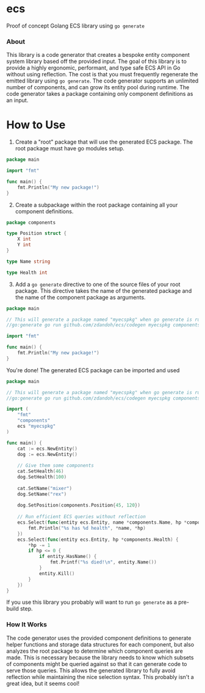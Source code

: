 # ecs
Proof of concept Golang ECS library using `go generate`

### About
This library is a code generator that creates a bespoke entity component system library based off the provided input. The goal of this library is to provide
a highly ergonomic, performant, and type safe ECS API in Go without using reflection. The cost is that you must frequently regenerate the emitted library using `go generate`.
The code generator supports an unlimited number of components, and can grow its entity pool during runtime.
The code generator takes a package containing only component definitions as an input.

# How to Use
1. Create a "root" package that will use the generated ECS package. The root package must
have go modules setup.
```go
package main

import "fmt"

func main() {
	fmt.Println("My new package!")
}
```

2. Create a subpackage within the root package containing all your component definitions.
```go
package components

type Position struct {
	X int
	Y int
}

type Name string

type Health int
```

3. Add a `go generate` directive to one of the source files of your root package. This
directive takes the name of the generated package and the name of the component package as
arguments.
```go
package main

// This will generate a package named "myecspkg" when go generate is run.
//go:generate go run github.com/zdandoh/ecs/codegen myecspkg components

import "fmt"

func main() {
	fmt.Println("My new package!")
}
```

You're done! The generated ECS package can be imported and used
```go
package main

// This will generate a package named "myecspkg" when go generate is run.
//go:generate go run github.com/zdandoh/ecs/codegen myecspkg components

import (
	"fmt"
	"components"
	ecs "myecspkg"
)

func main() {
    cat := ecs.NewEntity()
    dog := ecs.NewEntity()
    
    // Give them some components
    cat.SetHealth(46)
    dog.SetHealth(100)
    
    cat.SetName("mixer")
    dog.SetName("rex")
    
    dog.SetPosition(components.Position{45, 120})
    
    // Run efficient ECS queries without reflection
    ecs.Select(func(entity ecs.Entity, name *components.Name, hp *components.Health) {
        fmt.Println("%s has %d health", *name, *hp)
    })
    ecs.Select(func(entity ecs.Entity, hp *components.Health) {
        *hp -= 1
        if hp <= 0 {
            if entity.HasName() {
                fmt.Printf("%s died!\n", entity.Name())
            }
            entity.Kill()
        }
    })
}
```
If you use this library you probably will want to run `go generate` as a
pre-build step.

### How It Works
The code generator uses the provided component definitions to generate
helper functions and storage data structures for each component, but also
analyzes the root package to determine which component queries are made.
This is necessary because the library needs to know which subsets
of components might be queried against so that it can generate code to serve
those queries. This allows the generated library to fully avoid reflection
while maintaining the nice selection syntax. This probably isn't a great idea,
but it seems cool!